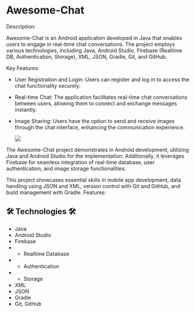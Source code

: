 # Awesome-Chat

Description:

Awesome-Chat is an Android application developed in Java that enables users to engage in real-time chat conversations. The project employs various technologies, including Java, Android Studio, Firebase (Realtime DB, Authentication, Storage), XML, JSON, Gradle, Git, and GitHub.

Key Features:

* User Registration and Login: Users can register and log in to access the chat functionality securely.
* Real-time Chat: The application facilitates real-time chat conversations between users, allowing them to connect and exchange messages instantly.
* Image Sharing: Users have the option to send and receive images through the chat interface, enhancing the communication experience.

  <img src="https://i.ibb.co/z6XnDLF/Chat.jpg" >

The Awesome-Chat project demonstrates in Android development, utilizing Java and Android Studio for the implementation. Additionally, it leverages Firebase for seamless integration of real-time database, user authentication, and image storage functionalities.

This project showcases essential skills in mobile app development, data handling using JSON and XML, version control with Git and GitHub, and build management with Gradle.
Features:


## 🛠 Technologies 🛠
* Java
* Android Studio
* Firebase
* * Realtime Database
* * Authentication
* * Storage
* XML
* JSON
* Gradle
* Git, GitHub

